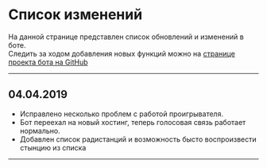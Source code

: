 # Список изменений

На данной странице представлен список обновлений и изменений в боте.  
Следить за ходом добавления новых функций можно на [странице проекта бота на GitHub](https://github.com/FlameInTheDark/dtbot/projects/1)

---

## 04.04.2019

- Исправлено несколько проблем с работой проигрывателя.  
- Бот переехал на новый хостинг, теперь голосовая связь работает нормально.
- Добавлен список радистанций и возможность бысто воспроизвести стынцию из списка

---
